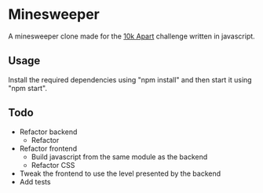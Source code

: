 # Minesweeper

A minesweeper clone made for the [10k Apart](https://a-k-apart.com/) challenge written in javascript.

## Usage

Install the required dependencies using "npm install" and then start it using "npm start".

## Todo

* Refactor backend
	* Refactor
* Refactor frontend
	* Build javascript from the same module as the backend
	* Refactor CSS
* Tweak the frontend to use the level presented by the backend
* Add tests
